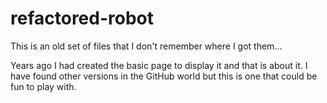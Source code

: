 # refactored-robot
This is an old set of files that I don't remember where I got them...

Years ago I had created the basic page to display it and that is about it.
I have found other versions in the GitHub world but this is one that could be fun to play with.